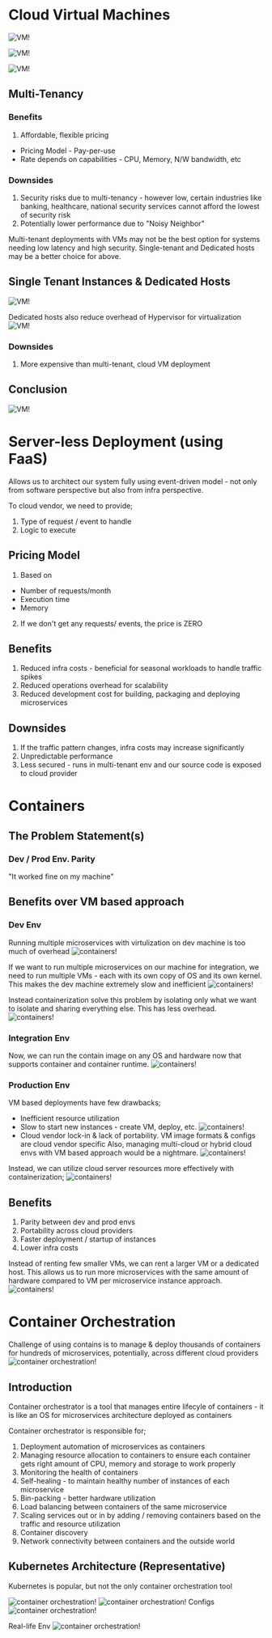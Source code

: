 # Cloud Virtual Machines 
![VM!](images/vm1.png)

![VM!](images/vm2.png)

![VM!](images/vm3.png)

## Multi-Tenancy
### Benefits
1. Affordable, flexible pricing
- Pricing Model - Pay-per-use
- Rate depends on capabilities - CPU, Memory, N/W bandwidth, etc

### Downsides
1. Security risks due to multi-tenancy - however low, certain industries like banking, healthcare, national security services cannot afford the lowest of security risk
2. Potentially lower performance due to "Noisy Neighbor"

Multi-tenant deployments with VMs may not be the best option for systems needing low latency and high security.
Single-tenant and Dedicated hosts may be a better choice for above.

## Single Tenant Instances & Dedicated Hosts
![VM!](images/vm4.png)

Dedicated hosts also reduce overhead of Hypervisor for virtualization
![VM!](images/vm5.png)

### Downsides
1. More expensive than multi-tenant, cloud VM deployment

## Conclusion
![VM!](images/vm6.png)

# Server-less Deployment (using FaaS)
Allows us to architect our system fully using event-driven model - not only from software perspective but also from infra perspective. 

To cloud vendor, we need to provide;
1. Type of request / event to handle
2. Logic to execute

## Pricing Model
1. Based on 
- Number of requests/month
- Execution time
- Memory
2. If we don't get any requests/ events, the price is ZERO

## Benefits
1. Reduced infra costs - beneficial for seasonal workloads to handle traffic spikes
2. Reduced operations overhead for scalability
3. Reduced development cost for building, packaging and deploying microservices

## Downsides
1. If the traffic pattern changes, infra costs may increase significantly
2. Unpredictable performance
3. Less secured - runs in multi-tenant env and our source code is exposed to cloud provider

# Containers
## The Problem Statement(s)
### Dev / Prod Env. Parity
"It worked fine on my machine"

## Benefits over VM based approach
### Dev Env
Running multiple microservices with virtulization on dev machine is too much of overhead
![containers!](images/container1.png)

If we want to run multiple microservices on our machine for integration, we need to run multiple VMs - each with its own copy of OS and its own kernel. This makes the dev machine extremely slow and inefficient
![containers!](images/container2.png)

Instead containerization solve this problem by isolating only what we want to isolate and sharing everything else. This has less overhead.
![containers!](images/container3.png)

### Integration Env
Now, we can run the contain image on any OS and hardware now that supports container and container runtime. 
![containers!](images/container4.png)

### Production Env
VM based deployments have few drawbacks;
- Inefficient resource utilization
- Slow to start new instances - create VM, deploy, etc.
![containers!](images/container5.png)
- Cloud vendor lock-in & lack of portability. VM image formats & configs are cloud vendor specific
Also, managing multi-cloud or hybrid cloud envs with VM based approach would be a nightmare.
![containers!](images/container6.png)

Instead, we can utilize cloud server resources more effectively with containerization;
![containers!](images/container7.png)

## Benefits
1. Parity between dev and prod envs
2. Portability across cloud providers
3. Faster deployment / startup of instances
4. Lower infra costs

Instead of renting few smaller VMs, we can rent a larger VM or a dedicated host. This allows us to run more microservices with the same amount of hardware compared to VM per microservice instance approach.
![containers!](images/container8.png)

# Container Orchestration
Challenge of using contains is to manage & deploy thousands of containers for hundreds of microservices, potentially, across different cloud providers
![container orchestration!](images/orch1.png)

## Introduction
Container orchestrator is a tool that manages entire lifecyle of containers - it is like an OS for microservices architecture deployed as containers

Container orchestrator is responsible for;
1. Deployment automation of microservices as containers
2. Managing resource allocation to containers to ensure each container gets right amount of CPU, memory and storage to work properly
3. Monitoring the health of containers
4. Self-healing - to maintain healthy number of instances of each microservice
5. Bin-packing - better hardware utilization
6. Load balancing between containers of the same microservice 
7. Scaling services out or in by adding / removing containers based on the traffic and resource utilization
8. Container discovery
9. Network connectivity between containers and the outside world

## Kubernetes Architecture (Representative)
Kubernetes is popular, but not the only container orchestration tool

![container orchestration!](images/orch2.png)
![container orchestration!](images/orch3.png)
Configs
![container orchestration!](images/orch4.png)

Real-life Env
![container orchestration!](images/orch5.png)









